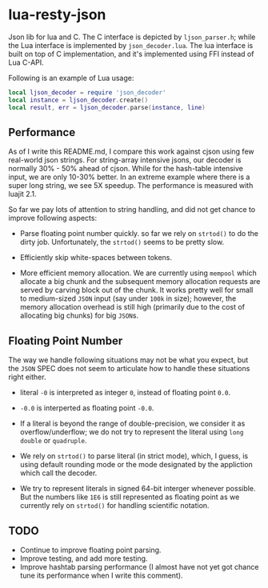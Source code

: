 lua-resty-json
==============

Json lib for lua and C. The C interface is depicted by `ljson_parser.h`;
while the Lua interface is implemented by `json_decoder.lua`. The lua
interface is built on top of C implementation, and it's implemented
using FFI instead of Lua C-API.

Following is an example of Lua usage:
```lua
local ljson_decoder = require 'json_decoder'
local instance = ljson_decoder.create()
local result, err = ljson_decoder.parse(instance, line)
```
Performance
-----------

As of I write this README.md, I compare this work against cjson using
few real-world json strings. For string-array intensive jsons, our decoder
is normally 30% - 50% ahead of cjson. While for the hash-table intensive
input, we are only 10-30% better. In an extreme example where there is
a super long string, we see 5X speedup. The performance is measured with
luajit 2.1.

So far we pay lots of attention to string handling, and did not get chance to
improve following aspects:
- Parse floating point number quickly. so far we rely on `strtod()`
  to do the dirty job. Unfortunately, the `strtod()` seems to be pretty
  slow.

- Efficiently skip white-spaces between tokens.

- More efficient memory allocation. We are currently using `mempool`
  which allocate a big chunk and the subsequent memory allocation requests
  are served by carving block out of the chunk. It works pretty well
  for small to medium-sized `JSON` input (say under `100k` in size);
  however, the memory allocation overhead is still high (primarily due to
  the cost of allocating big chunks) for big `JSON`s.

Floating Point Number
--------------------
The way we handle following situations may not be what you expect, but
the `JSON` SPEC does not seem to articulate how to handle these situations
right either.

- literal `-0` is interpreted as integer `0`, instead of floating point
  `0.0`.

-  `-0.0` is interperted as floating point `-0.0`.
- If a literal is beyond the range of double-precision, we consider it
  as overflow/underflow; we do not try to represent the literal using
  `long double` or `quadruple`.

- We rely on `strtod()` to parse literal (in strict mode), which, I guess,
  is using default rounding mode or the mode designated by the appliction
  which call the decoder.

- We try to represent literals in signed 64-bit interger whenever possible.
  But the numbers like `1E6` is still represented as floating point as we
  currently rely on `strtod()` for handling scientific notation.

TODO
----
- Continue to improve floating point parsing.
- Improve testing, and add more testing.
- Improve hashtab parsing performance (I almost have not yet got chance
  tune its performance  when I write this comment).
